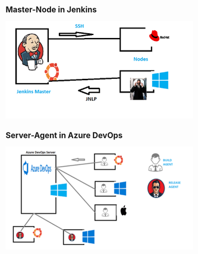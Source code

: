 ## Master-Node in Jenkins

![Preview](./images/JenkinsMN.PNG)

## Server-Agent in Azure DevOps

![Preview](./images/AzureDevOpsArch.png)